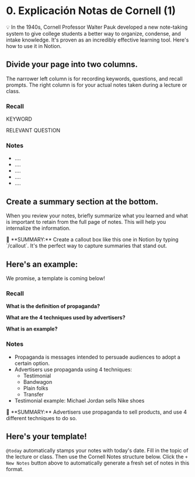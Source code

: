 # 0. Explicación Notas de Cornell (1)

<aside>
💡 In the 1940s, Cornell Professor Walter Pauk developed a new note-taking system to give college students a better way to organize, condense, and intake knowledge. It's proven as an incredibly effective learning tool. Here's how to use it in Notion.

</aside>

## Divide your page into two columns.

The narrower left column is for recording keywords, questions, and recall prompts. The right column is for your actual notes taken during a lecture or class.

### Recall

KEYWORD

RELEVANT QUESTION

### Notes

- ....
- ....
- ....
- ....
- ....

## Create a summary section at the bottom.

When you review your notes, briefly summarize what you learned and what is important to retain from the full page of notes. This will help you internalize the information.

<aside>
📌 **SUMMARY:** Create a callout box like this one in Notion by typing `/callout`. It's the perfect way to capture summaries that stand out.

</aside>

## Here's an example:

We promise, a template is coming below! 

### Recall

**What is the definition of propaganda?** 

**What are the 4 techniques used by advertisers?**

**What is an example?**

### Notes

- Propaganda is messages intended to persuade audiences to adopt a certain option.
- Advertisers use propaganda using 4 techniques:
    - Testimonial
    - Bandwagon
    - Plain folks
    - Transfer
- Testimonial example: Michael Jordan sells Nike shoes

<aside>
📌 **SUMMARY:** Advertisers use propaganda to sell products, and use 4 different techniques to do so.

</aside>

## Here's your template!

`@today` automatically stamps your notes with today's date. Fill in the topic of the lecture or class. Then use the Cornell Notes structure below. Click the `+ New Notes` button above to automatically generate a fresh set of notes in this format.